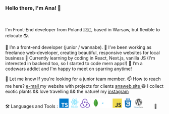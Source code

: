 ### Hello there, I'm Ana! 👋
<br> </br>
I'm Front-End developer from Poland 🇵🇱, based in Warsaw, but flexible to relocate  🌎.

 🚧 I’m a front-end developer (junior / wannabe). 
 🤔 I’ve been working as freelance web-developer, creating beautiful, responsive websites for local business
 🌱 Currently learning by coding in React, Next.js, vanilla JS (I'm interested in backend too, so I started to code mern apps!)
 👯 I’m a codewars addict and I'm happy to meet on sparring anytime!


  💬 Let me know If you're looking for a junior team member. 
  📫 How to reach me here?  <a href="mailto:jezowskanna@gmail.com"> e-mail </a> 
  my website with projects for clients <a href="http://anaweb.site"> anaweb.site </a>
  😄 I collect exotic plants && love travelling && the nature! my <a href="https://www.instagram.com/aniaje/"> instagram </a>


🛠️ Languages and Tools :
<span>
<img style="width: 30px" src="https://github.com/devicons/devicon/blob/master/icons/typescript/typescript-original.svg">
<img style="width: 30px" src="https://github.com/devicons/devicon/blob/master/icons/react/react-original-wordmark.svg">
<img style="width: 30px" src="https://github.com/devicons/devicon/blob/master/icons/redux/redux-original.svg">
  <img style="width: 30px" src="https://github.com/devicons/devicon/blob/master/icons/mongodb/mongodb-original.svg">
    <img style="width: 30px" src="https://github.com/devicons/devicon/blob/master/icons/tailwindcss/tailwindcss-original-wordmark.svg">
<img style="width: 30px" src="https://github.com/devicons/devicon/blob/master/icons/javascript/javascript-original.svg">
<img style="width: 30px" src="https://github.com/devicons/devicon/blob/master/icons/css3/css3-plain-wordmark.svg">
<img style="width: 30px" src="https://github.com/devicons/devicon/blob/master/icons/wordpress/wordpress-original.svg">
    <img style="width: 30px" >💅</img>
</span>

 



